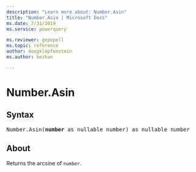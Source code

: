 ```yaml
---
description: "Learn more about: Number.Asin"
title: "Number.Asin | Microsoft Docs"
ms.date: 7/31/2019
ms.service: powerquery

ms.reviewer: gepopell
ms.topic: reference
author: dougklopfenstein
ms.author: bezhan

---
```

# Number.Asin

## Syntax

<pre>
Number.Asin(<b>number</b> as nullable number) as nullable number
</pre>
  
## About  
Returns the arcsine of `number`.
